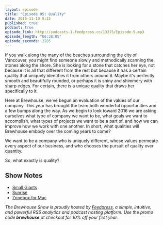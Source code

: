 ```yaml
---
layout: episode
title: "Episode 05: Quality"
date: 2015-11-10 9:15
published: true
podcast: true
episode_link: http://podcasts-1.feedpress.co/13375/Episode-5.mp3
episode_length: "00:38:05"
episode_seconds: 2285
---
```


If you walk along the many of the beaches surrounding the city of Vancouver, you might find someone slowly and methodically scanning the stones along the shore. She is looking for a stone that catches her eye, not because it is all that different from the rest but because it has a certain quality that uniquely identifies it from others around it. Maybe it's perfectly smooth and beautifully rounded, or perhaps it is shiny and shimmery with sharp edges. For certain, there is a unique quality that draws her specifically to it.

Here at Brewhouse, we've begun an evaluation of the values of our company. This year has brought the team both wonderful opportunities and a few bumps along the way. As we begin to look toward 2016 we are asking ourselves what type of company we want to be, what goals we want to accomplish, what types of projects we want to be a part of, and how we can improve how we work with one another. In short, what qualities will Brewhouse embody over the coming years to come?

We want to be a company who is uniquely different, whose values permeate every aspect of our business, and who chooses the pursuit of quality over quantity.

So, what exactly is quality?

<!-- break -->

## Show Notes

- [Small Giants](http://www.smallgiantsbook.com/about.html)
- [Sunrise](https://calendar.sunrise.am/)
- [Zonebox for Mac](http://rinik.net/zonebox/)

*The Brewhouse Show is proudly hosted by [Feedpress][FP], a simple, intuitive, and powerful RSS analytics and podcast hosting platform. Use the promo code **brewhouse** at checkout for 10% off your first year.*

[FP]: http://feed.press
[TBS]: http://brewhouse.io/show/